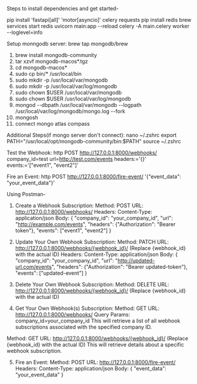 Steps to install dependencies and get started-

pip install 'fastapi[all]' 'motor[asyncio]' celery requests
pip install redis
brew services start redis
uvicorn main:app --reload
celery -A main.celery worker --loglevel=info

Setup monngodb server:
   brew tap mongodb/brew
1. brew install mongodb-community
2. tar xzvf mongodb-macos*.tgz
3. cd mongodb-macos*
4. sudo cp bin/* /usr/local/bin
5. sudo mkdir -p /usr/local/var/mongodb
6. sudo mkdir -p /usr/local/var/log/mongodb
7. sudo chown $USER /usr/local/var/mongodb
8. sudo chown $USER /usr/local/var/log/mongodb
9. mongod --dbpath /usr/local/var/mongodb --logpath /usr/local/var/log/mongodb/mongo.log --fork
10. mongosh
11. connect mongo atlas compass

Additional Steps(if mongo server don't connect):
nano ~/.zshrc
export PATH="/usr/local/opt/mongodb-community/bin:$PATH"
source ~/.zshrc

Test the Webhook:
http POST http://127.0.0.1:8000/webhooks/ company_id=test url=http://test.com/events headers:='{}' events:='["event1", "event2"]'

Fire an Event:
http POST http://127.0.0.1:8000/fire-event/ '{"event_data": "your_event_data"}'

Using Postman-

1. Create a Webhook Subscription:
Method: POST
URL: http://127.0.0.1:8000/webhooks/
Headers: Content-Type: application/json
Body:
{
  "company_id": "your_company_id",
  "url": "http://example.com/events",
  "headers": {"Authorization": "Bearer token"},
  "events": ["event1", "event2"]
}

2. Update Your Own Webhook Subscription:
Method: PATCH
URL: http://127.0.0.1:8000/webhooks/{webhook_id}/ (Replace {webhook_id} with the actual ID)
Headers: Content-Type: application/json
Body:
{
  "company_id": "your_company_id",
  "url": "http://updated-url.com/events",
  "headers": {"Authorization": "Bearer updated-token"},
  "events": ["updated-event"]
}

3. Delete Your Own Webhook Subscription:
Method: DELETE
URL: http://127.0.0.1:8000/webhooks/{webhook_id}/ (Replace {webhook_id} with the actual ID)

4. Get Your Own Webhook(s) Subscription:
Method: GET
URL: http://127.0.0.1:8000/webhooks/
Query Params: company_id=your_company_id
This will retrieve a list of all webhook subscriptions associated with the specified company ID.

Method: GET
URL: http://127.0.0.1:8000/webhooks/{webhook_id}/ (Replace {webhook_id} with the actual ID)
This will retrieve details about a specific webhook subscription.

5. Fire an Event:
Method: POST
URL: http://127.0.0.1:8000/fire-event/
Headers: Content-Type: application/json
Body:
{
  "event_data": "your_event_data"
}